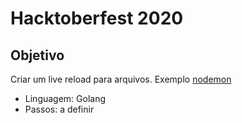 # Hacktoberfest 2020

## Objetivo

Criar um live reload para arquivos. Exemplo [nodemon](https://github.com/remy/nodemon)

- Linguagem: Golang
- Passos: a definir
